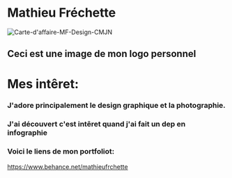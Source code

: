 # Mathieu Fréchette
![Carte-d'affaire-MF-Design-CMJN](https://github.com/user-attachments/assets/a4e052e1-3105-49d1-ad47-2ca11853728f)
## Ceci est une image de mon logo personnel
# Mes intêret:
### J'adore principalement le design graphique et la photographie.
### J'ai découvert c'est intêret quand j'ai fait un dep en infographie
### Voici le liens de mon portfoliot:
https://www.behance.net/mathieufrchette
